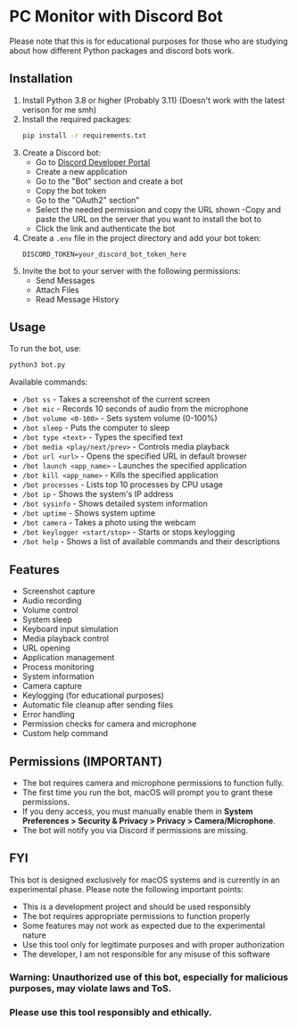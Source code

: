 # PC Monitor with Discord Bot

Please note that this is for educational purposes for those who are studying about how different Python packages and discord bots work.

## Installation

1. Install Python 3.8 or higher (Probably 3.11) (Doesn't work with the latest verison for me smh)
2. Install the required packages:
   ```bash
   pip install -r requirements.txt
   ```
3. Create a Discord bot:
   - Go to [Discord Developer Portal](https://discord.com/developers/applications)
   - Create a new application
   - Go to the "Bot" section and create a bot
   - Copy the bot token
   - Go to the "OAuth2" section"
   - Select the needed permission and copy the URL shown
   -Copy and paste the URL on the server that you want to install the bot to
   - Click the link and authenticate the bot
4. Create a `.env` file in the project directory and add your bot token:
   ```
   DISCORD_TOKEN=your_discord_bot_token_here
   ```
5. Invite the bot to your server with the following permissions:
   - Send Messages
   - Attach Files
   - Read Message History

## Usage

To run the bot, use:
```bash
python3 bot.py
```

Available commands:
- `/bot ss` - Takes a screenshot of the current screen
- `/bot mic` - Records 10 seconds of audio from the microphone
- `/bot volume <0-100>` - Sets system volume (0-100%)
- `/bot sleep` - Puts the computer to sleep
- `/bot type <text>` - Types the specified text
- `/bot media <play/next/prev>` - Controls media playback
- `/bot url <url>` - Opens the specified URL in default browser
- `/bot launch <app_name>` - Launches the specified application
- `/bot kill <app_name>` - Kills the specified application
- `/bot processes` - Lists top 10 processes by CPU usage
- `/bot ip` - Shows the system's IP address
- `/bot sysinfo` - Shows detailed system information
- `/bot uptime` - Shows system uptime
- `/bot camera` - Takes a photo using the webcam
- `/bot keylogger <start/stop>` - Starts or stops keylogging
- `/bot help` - Shows a list of available commands and their descriptions

## Features

- Screenshot capture
- Audio recording
- Volume control
- System sleep
- Keyboard input simulation
- Media playback control
- URL opening
- Application management
- Process monitoring
- System information
- Camera capture
- Keylogging (for educational purposes)
- Automatic file cleanup after sending files
- Error handling
- Permission checks for camera and microphone
- Custom help command

## Permissions (IMPORTANT)

- The bot requires camera and microphone permissions to function fully.
- The first time you run the bot, macOS will prompt you to grant these permissions.
- If you deny access, you must manually enable them in **System Preferences > Security & Privacy > Privacy > Camera/Microphone**.
- The bot will notify you via Discord if permissions are missing.

## FYI

This bot is designed exclusively for macOS systems and is currently in an experimental phase. Please note the following important points:

- This is a development project and should be used responsibly
- The bot requires appropriate permissions to function properly
- Some features may not work as expected due to the experimental nature
- Use this tool only for legitimate purposes and with proper authorization
- The developer, I am not responsible for any misuse of this software

### Warning: Unauthorized use of this bot, especially for malicious purposes, may violate laws and ToS.

### Please use this tool responsibly and ethically.